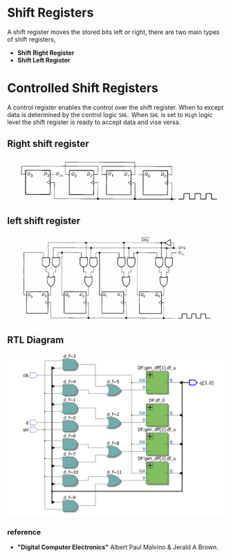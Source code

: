 # Shift Registers 

A shift register moves the stored bits left or right, there are two main types of shift registers, 

- **Shift Right Register**
- **Shift Left Register** 

# Controlled Shift Registers

A control register enables the control over the shift register. When to except data is determined by the control logic `SHL`. When `SHL` is set to `High` logic level the shift register is ready to accept data and vise versa.

## Right shift register
![Right shift register](https://github.com/DinethPrabashana/Shift-Register-Implementation/blob/main/Controlled%20Shift%20Register/Circuit%20Diagrams/Right_Shift_Reg.png)

## left shift register
![left shift register](https://github.com/DinethPrabashana/Shift-Register-Implementation/blob/main/Controlled%20Shift%20Register/Circuit%20Diagrams/Controlled_left_shift_Reg.png)

## RTL Diagram 
![RTL Diagram ](https://github.com/DinethPrabashana/Shift-Register-Implementation/blob/main/Controlled%20Shift%20Register/Circuit%20Diagrams/RTL%20view.png)

### reference 
- **"Digital Computer Electronics"** Albert Paul Malvino & Jerald A Brown.
